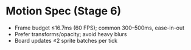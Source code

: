 # Motion Spec (Stage 6)
- Frame budget ≤16.7ms (60 FPS); common 300–500ms, ease-in-out
- Prefer transforms/opacity; avoid heavy blurs
- Board updates ≤2 sprite batches per tick
